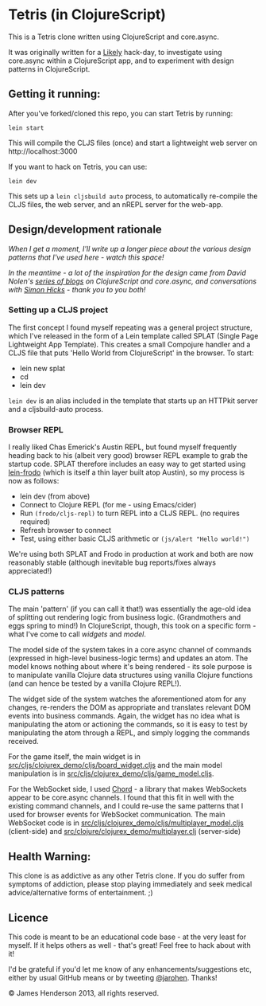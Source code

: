 # Tetris (in ClojureScript)

This is a Tetris clone written using ClojureScript and core.async.

It was originally written for a [Likely](http://likely.co) hack-day,
to investigate using core.async within a ClojureScript app, and to
experiment with design patterns in ClojureScript.

## Getting it running:

After you've forked/cloned this repo, you can start Tetris by running:

    lein start
	
This will compile the CLJS files (once) and start a lightweight web server on
http://localhost:3000
	
If you want to hack on Tetris, you can use:

    lein dev

This sets up a `lein cljsbuild auto` process, to automatically
re-compile the CLJS files, the web server, and an nREPL server for the
web-app.

## Design/development rationale

*When I get a moment, I'll write up a longer piece about the various
 design patterns that I've used here - watch this space!*
 
*In the meantime - a lot of the inspiration for the design came from
 David Nolen's [series of blogs](https://swannodette.github.io) on
 ClojureScript and core.async, and conversations with
 [Simon Hicks](https://github.com/simonhicks) - thank you to you
 both!*

### Setting up a CLJS project

The first concept I found myself repeating was a general project
structure, which I've released in the form of a Lein template called
SPLAT (Single Page Lightweight App Template). This creates a small
Compojure handler and a CLJS file that puts 'Hello World from
ClojureScript' in the browser. To start:

* lein new splat <your-app>
* cd <your-app>
* lein dev

`lein dev` is an alias included in the template that starts up an
HTTPkit server and a cljsbuild-auto process.

### Browser REPL

I really liked Chas Emerick's Austin REPL, but found myself frequently
heading back to his (albeit very good) browser REPL example to grab
the startup code. SPLAT therefore includes an easy way to get started
using [lein-frodo](https://github.com/james-henderson/lein-frodo) (which
is itself a thin layer built atop Austin), so my process is now as
follows:

* lein dev (from above)
* Connect to Clojure REPL (for me - using Emacs/cider)
* Run `(frodo/cljs-repl)` to turn REPL into a CLJS REPL. (no requires required)
* Refresh browser to connect
* Test, using either basic CLJS arithmetic or `(js/alert "Hello world!")`

We're using both SPLAT and Frodo in production at work and both are
now reasonably stable (although inevitable bug reports/fixes always
appreciated!)

### CLJS patterns

The main 'pattern' (if you can call it that!) was essentially the
age-old idea of splitting out rendering logic from business
logic. (Grandmothers and eggs spring to mind!) In ClojureScript,
though, this took on a specific form - what I've come to call
*widgets* and *model*.

The model side of the system takes in a core.async channel of commands
(expressed in high-level business-logic terms) and updates an
atom. The model knows nothing about where it's being rendered - its
sole purpose is to manipulate vanilla Clojure data structures using
vanilla Clojure functions (and can hence be tested by a vanilla
Clojure REPL!).

The widget side of the system watches the aforementioned atom for any
changes, re-renders the DOM as appropriate and translates relevant DOM
events into business commands. Again, the widget has no idea what is
manipulating the atom or actioning the commands, so it is easy to test
by manipulating the atom through a REPL, and simply logging the
commands received.

For the game itself, the main widget is in
[src/cljs/clojurex_demo/cljs/board_widget.cljs](https://github.com/james-henderson/cljs-tetris/blob/master/src/cljs/clojurex_demo/cljs/board_widget.cljs)
and the main model manipulation is in [src/cljs/clojurex_demo/cljs/game_model.cljs](https://github.com/james-henderson/cljs-tetris/blob/master/src/cljs/clojurex_demo/cljs/game_model.cljs).

For the WebSocket side, I used
[Chord](https://github.com/james-henderson/chord) - a library that
makes WebSockets appear to be core.async channels. I found that this
fit in well with the existing command channels, and I could re-use the
same patterns that I used for browser events for WebSocket
communication. The main WebSocket code is in
[src/cljs/clojurex_demo/cljs/multiplayer_model.cljs](https://github.com/james-henderson/cljs-tetris/blob/master/src/cljs/clojurex_demo/cljs/multiplayer_model.cljs)
(client-side) and
[src/clojure/clojurex_demo/multiplayer.clj](https://github.com/james-henderson/cljs-tetris/blob/master/src/clojure/clojurex_demo/multiplayer.clj)
(server-side)

## Health Warning: 

This clone is as addictive as any other Tetris clone. If you do suffer
from symptoms of addiction, please stop playing immediately and seek
medical advice/alternative forms of entertainment. ;)

## Licence

This code is meant to be an educational code base - at the very least
for myself. If it helps others as well - that's great! Feel free to
hack about with it!

I'd be grateful if you'd let me know of any enhancements/suggestions
etc, either by usual GitHub means or by tweeting
[@jarohen](https://twitter.com/jarohen). Thanks!

&copy; James Henderson 2013, all rights reserved.

